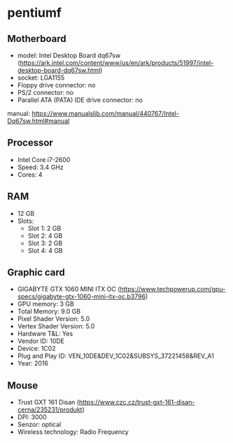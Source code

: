 # pentiumf

## Motherboard
- model: Intel Desktop Board dq67sw (https://ark.intel.com/content/www/us/en/ark/products/51997/intel-desktop-board-dq67sw.html)
- socket: LGA1155
- Floppy drive connector: no
- PS/2 connector: no
- Parallel ATA (PATA) IDE drive connector: no

manual: https://www.manualslib.com/manual/440767/Intel-Dq67sw.html#manual

## Processor
- Intel Core i7-2600
- Speed: 3.4 GHz
- Cores: 4

## RAM
- 12 GB
- Slots:
    - Slot 1: 2 GB
    - Slot 2: 4 GB
    - Slot 3: 2 GB
    - Slot 4: 4 GB

## Graphic card
- GIGABYTE GTX 1060 MINI ITX OC (https://www.techpowerup.com/gpu-specs/gigabyte-gtx-1060-mini-itx-oc.b3796)
- GPU memory: 3 GB
- Total Memory: 9.0 GB
- Pixel Shader Version: 5.0
- Vertex Shader Version: 5.0
- Hardware T&L: Yes
- Vendor ID: 10DE
- Device: 1C02
- Plug and Play ID: VEN_10DE&DEV_1C02&SUBSYS_37221458&REV_A1
- Year: 2016

## Mouse
- Trust GXT 161 Disan (https://www.czc.cz/trust-gxt-161-disan-cerna/235231/produkt)
- DPI: 3000
- Senzor: optical
- Wireless technology: Radio Frequency